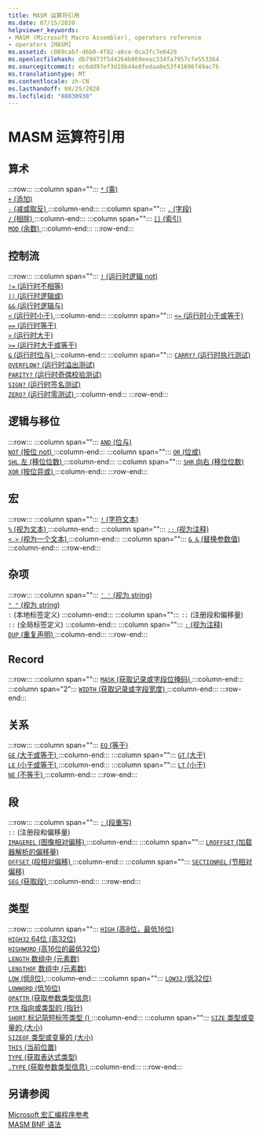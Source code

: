 ```yaml
---
title: MASM 运算符引用
ms.date: 07/15/2020
helpviewer_keywords:
- MASM (Microsoft Macro Assembler), operators reference
- operators [MASM]
ms.assetid: c069cab7-d6b0-4f82-a6ce-0ca3fc7e6428
ms.openlocfilehash: db79473f5d4264b869eeac334fa7957cfe553364
ms.sourcegitcommit: ec6dd97ef3d10b44e0fedaa8e53f41696f49ac7b
ms.translationtype: MT
ms.contentlocale: zh-CN
ms.lasthandoff: 08/25/2020
ms.locfileid: "88830938"
---
```

# <a name="masm-operators-reference"></a>MASM 运算符引用

## <a name="arithmetic"></a>算术

:::row:::
   :::column span="":::
      [`*` (乘) ](operator-multiply.md)\
      [`+` (添加) ](operator-add.md)\
      [`-` (减或取反) ](operator-subtract-2.md)
   :::column-end:::
   :::column span="":::
      [`.` (字段) ](operator-dot.md)\
      [`/` (相除) ](operator-subtract-1.md)
   :::column-end:::
   :::column span="":::
      [`[]` (索引) ](operator-brackets.md)\
      [`MOD` (余数) ](operator-mod.md)
   :::column-end:::
:::row-end:::

## <a name="control-flow"></a>控制流

:::row:::
   :::column span="":::
      [`!` (运行时逻辑 not) ](operator-logical-not-masm-run-time.md)\
      [`!=` (运行时不相等) ](operator-not-equal-masm.md)\
      [`||` (运行时逻辑或) ](operator-logical-or.md)\
      [`&&` (运行时逻辑与) ](operator-logical-and-masm-run-time.md)\
      [`<` (运行时小于) ](operator-less-than-masm-run-time.md)
   :::column-end:::
   :::column span="":::
      [`<=` (运行时小于或等于) ](operator-less-or-equal-masm-run-time.md)\
      [`==` (运行时等于) ](operator-equal-masm-run-time.md)\
      [`>` (运行时大于) ](operator-greater-than-masm-run-time.md)\
      [`>=` (运行时大于或等于) ](operator-greater-or-equal-masm-run-time.md)\
      [`&` (运行时位与) ](operator-bitwise-and.md)
   :::column-end:::
   :::column span="":::
      [`CARRY?` (运行时执行测试) ](operator-carry-q.md)\
      [`OVERFLOW?` (运行时溢出测试) ](operator-overflow-q.md)\
      [`PARITY?` (运行时奇偶校验测试) ](operator-parity-q.md)\
      [`SIGN?` (运行时签名测试) ](operator-sign-q.md)\
      [`ZERO?` (运行时零测试) ](operator-zero-q.md)
   :::column-end:::
:::row-end:::

## <a name="logical-and-shift"></a>逻辑与移位

:::row:::
   :::column span="":::
      [`AND` (位与) ](operator-and.md)\
      [`NOT` (按位 not) ](operator-not.md)
   :::column-end:::
   :::column span="":::
      [`OR` (位或) ](operator-or.md)\
      [`SHL` 左 (移位位数) ](operator-shl.md)
   :::column-end:::
   :::column span="":::
      [`SHR` 向右 (移位位数) ](operator-shr.md)\
      [`XOR` (按位异或) ](operator-xor.md)
   :::column-end:::
:::row-end:::

## <a name="macro"></a>宏

:::row:::
   :::column span="":::
      [`!` (字符文本) ](operator-logical-not-masm.md)\
      [`%` (视为文本) ](operator-percent.md)
   :::column-end:::
   :::column span="":::
      [`;;` (视为注释) ](operator-semicolons.md)\
      [`< >` (视为一个文本) ](operator-literal.md)
   :::column-end:::
   :::column span="":::
      [`& &` (替换参数值) ](operator-logical-and-masm.md)
   :::column-end:::
:::row-end:::

## <a name="miscellaneous"></a>杂项

:::row:::
   :::column span="":::
      [`' '` (视为 string) ](operator-single-quote.md)\
      [`" "` (视为 string) ](operator-double-quote.md)\
      `:` (本地标签定义) 
   :::column-end:::
   :::column span="":::
      `::` (注册段和偏移量) \
      `::` (全局标签定义) 
   :::column-end:::
   :::column span="":::
      [`;` (视为注释) ](operator-semicolon.md)\
      [`DUP` (重复声明) ](operator-dup.md)
   :::column-end:::
:::row-end:::

## <a name="record"></a>Record

:::row:::
   :::column span="":::
      [`MASK` (获取记录或字段位掩码) ](operator-mask.md)
   :::column-end:::
   :::column span="2":::
      [`WIDTH` (获取记录或字段宽度) ](operator-width.md)
   :::column-end:::
:::row-end:::

## <a name="relational"></a>关系

:::row:::
   :::column span="":::
      [`EQ` (等于) ](operator-eq.md)\
      [`GE` (大于或等于) ](operator-ge.md)
   :::column-end:::
   :::column span="":::
      [`GT` (大于) ](operator-gt.md)\
      [`LE` (小于或等于) ](operator-le.md)
   :::column-end:::
   :::column span="":::
      [`LT` (小于) ](operator-lt.md)\
      [`NE` (不等于) ](operator-ne.md)
   :::column-end:::
:::row-end:::

## <a name="segment"></a>段

:::row:::
   :::column span="":::
      [`:` (段重写) ](operator-colon.md)\
      `::` (注册段和偏移量) \
      [`IMAGEREL` (图像相对偏移) ](operator-imagerel.md)
   :::column-end:::
   :::column span="":::
      [`LROFFSET` (加载器解析的偏移量) ](operator-lroffset.md)\
      [`OFFSET` (段相对偏移) ](operator-offset.md)
   :::column-end:::
   :::column span="":::
      [`SECTIONREL` (节相对偏移) ](operator-sectionrel.md)\
      [`SEG` (获取段) ](operator-seg.md)
   :::column-end:::
:::row-end:::

## <a name="type"></a>类型

:::row:::
   :::column span="":::
      [`HIGH` (高8位，最低16位) ](operator-high.md)\
      [`HIGH32` 64位 (高32位) ](operator-high32.md)\
      [`HIGHWORD` (高16位的最低32位) ](operator-highword.md)\
      [`LENGTH` 数组中 (元素数) ](operator-length.md)\
      [`LENGTHOF` 数组中 (元素数) ](operator-lengthof.md)\
      [`LOW` (低8位) ](operator-low.md)
   :::column-end:::
   :::column span="":::
      [`LOW32` (低32位) ](operator-low32.md)\
      [`LOWWORD` (低16位) ](operator-lowword.md)\
      [`OPATTR` (获取参数类型信息) ](operator-opattr.md)\
      [`PTR` 指向或类型的 (指针) ](operator-ptr.md)\
      [`SHORT` 标记简短标签类型 () ](operator-short.md)
   :::column-end:::
   :::column span="":::
      [`SIZE` 类型或变量的 (大小) ](operator-size.md)\
      [`SIZEOF` 类型或变量的 (大小) ](operator-sizeof.md)\
      [`THIS` (当前位置) ](operator-this.md)\
      [`TYPE` (获取表达式类型) ](operator-type.md)\
      [`.TYPE` (获取参数类型信息) ](operator-dot-type.md)
   :::column-end:::
:::row-end:::

## <a name="see-also"></a>另请参阅

[Microsoft 宏汇编程序参考](microsoft-macro-assembler-reference.md)\
[MASM BNF 语法](masm-bnf-grammar.md)
